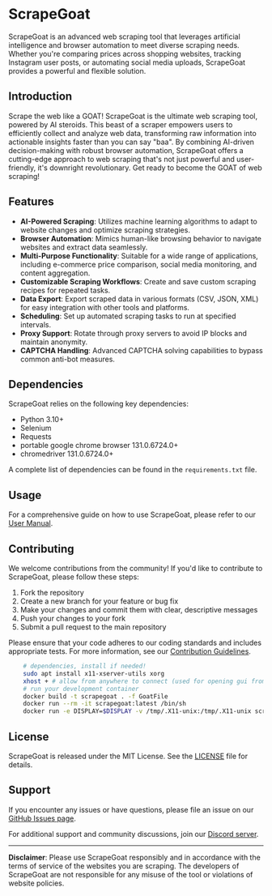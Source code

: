 # ScrapeGoat

ScrapeGoat is an advanced web scraping tool that leverages artificial intelligence and browser automation to meet diverse scraping needs. Whether you're comparing prices across shopping websites, tracking Instagram user posts, or automating social media uploads, ScrapeGoat provides a powerful and flexible solution.

## Introduction

Scrape the web like a GOAT! ScrapeGoat is the ultimate web scraping tool, powered by AI steroids. This beast of a scraper empowers users to efficiently collect and analyze web data, transforming raw information into actionable insights faster than you can say "baa". By combining AI-driven decision-making with robust browser automation, ScrapeGoat offers a cutting-edge approach to web scraping that's not just powerful and user-friendly, it's downright revolutionary. Get ready to become the GOAT of web scraping!

## Features

- **AI-Powered Scraping**: Utilizes machine learning algorithms to adapt to website changes and optimize scraping strategies.
- **Browser Automation**: Mimics human-like browsing behavior to navigate websites and extract data seamlessly.
- **Multi-Purpose Functionality**: Suitable for a wide range of applications, including e-commerce price comparison, social media monitoring, and content aggregation.
- **Customizable Scraping Workflows**: Create and save custom scraping recipes for repeated tasks.
- **Data Export**: Export scraped data in various formats (CSV, JSON, XML) for easy integration with other tools and platforms.
- **Scheduling**: Set up automated scraping tasks to run at specified intervals.
- **Proxy Support**: Rotate through proxy servers to avoid IP blocks and maintain anonymity.
- **CAPTCHA Handling**: Advanced CAPTCHA solving capabilities to bypass common anti-bot measures.

## Dependencies

ScrapeGoat relies on the following key dependencies:

- Python 3.10+
- Selenium
- Requests
- portable google chrome browser 131.0.6724.0+
- chromedriver 131.0.6724.0+ 

A complete list of dependencies can be found in the `requirements.txt` file.

## Usage

For a comprehensive guide on how to use ScrapeGoat, please refer to our [User Manual](./docs/user_manual.md).



## Contributing

We welcome contributions from the community! If you'd like to contribute to ScrapeGoat, please follow these steps:

1. Fork the repository
2. Create a new branch for your feature or bug fix
3. Make your changes and commit them with clear, descriptive messages
4. Push your changes to your fork
5. Submit a pull request to the main repository

Please ensure that your code adheres to our coding standards and includes appropriate tests. For more information, see our [Contribution Guidelines](./CONTRIBUTING.md).

```bash
    # dependencies, install if needed!
    sudo apt install x11-xserver-utils xorg
    xhost + # allow from anywhere to connect (used for opening gui from within Container)
    # run your development container
    docker build -t scrapegoat . -f GoatFile
    docker run --rm -it scrapegoat:latest /bin/sh
    docker run -e DISPLAY=$DISPLAY -v /tmp/.X11-unix:/tmp/.X11-unix scrapegoat:latest
```

## License

ScrapeGoat is released under the MIT License. See the [LICENSE](./LICENSE) file for details.

## Support

If you encounter any issues or have questions, please file an issue on our [GitHub Issues page](https://github.com/scrapegoat/scrapegoat/issues).

For additional support and community discussions, join our [Discord server](https://discord.gg/scrapegoat).

---

**Disclaimer**: Please use ScrapeGoat responsibly and in accordance with the terms of service of the websites you are scraping. The developers of ScrapeGoat are not responsible for any misuse of the tool or violations of website policies.

